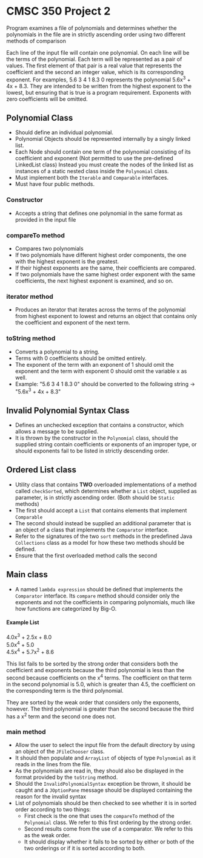 # CMSC 350 Project 2

Program examines a file of polynomials and determines whether the polynomials in the
file are in strictly ascending order using two different methods of comparison

Each line of the input file will contain one polynomial. On each line will be the terms
of the polynomial. Each term will be represented as a pair of values. The first element
of that pair is a real value that represents the coefficient and the second an integer
value, which is its corresponding exponent. For examples, 5.6 3 4 1 8.3 0 represents
the polynomial 5.6x<sup>3</sup> + 4x + 8.3. They are intended to be written from the 
highest exponent to the lowest, but ensuring that is true is a program requirement. 
Exponents with zero coefficients will be omitted.  

## Polynomial Class

- Should define an individual polynomial.
- Polynomial Objects should be represented internally by a singly linked list.
- Each Node should contain one term of the polynomial consisting of its 
    coefficient and exponent (Not permitted to use the pre-defined LinkedList class)
    Instead you must create the nodes of the linked list as instances of a 
    static nested class inside the `Polynomial` class.
- Must implement both the `Iterable` and `Comparable` interfaces. 
- Must have four public methods.

### Constructor

- Accepts a string that defines one polynomial in the same format as provided in the input file

### compareTo method 

- Compares two polynomials
- If two polynomials have different highest order components, the one with the highest exponent
    is the greatest.
- If their highest exponents are the same, their coefficients are compared.
- If two polynomials have the same highest order exponent with the same coefficients,
    the next highest exponent is examined, and so on. 

### iterator method

- Produces an iterator that iterates across the terms of the polynomial from highest exponent
    to lowest and returns an object that contains only the coefficient and exponent of the
    next term.

### toString method

- Converts a polynomial to a string.
- Terms with 0 coefficients should be omitted entirely.
- The exponent of the term with an exponent of 1 should omit the exponent and the
    term with exponent 0 should omit the variable x as well.
- Example: "5.6 3 4 1 8.3 0" should be converted to the following string -><br>
    "5.6x<sup>3</sup> + 4x + 8.3"

## Invalid Polynomial Syntax Class

- Defines an unchecked exception that contains a constructor, which allows a message
    to be supplied. 
- It is thrown by the constructor in the `Polynomial` class, should
    the supplied string contain coefficients or exponents of an improper type, 
    or should exponents fail to be listed in strictly descending order.

## Ordered List class

- Utility class that contains <strong>TWO</strong> overloaded implementations of a method called
    `checkSorted`, which determines whether a `List` object, supplied as parameter,
    is in strictly ascending order. (Both should be `Static` methods)
- The first should accept a `List` that contains elements that implement `Comparable`
- The second should instead be supplied an additional parameter that is an object of
    a class that implements the `Comparator` interface.
- Refer to the signatures of the two `sort` methods in the predefined Java `Collections`
    class as a model for how these two methods should be defined.
- Ensure that the first overloaded method calls the second

## Main class

- A named `lambda expression` should be defined that implements the `Comparator`
    interface. Its `compare` method should consider only the exponents and not the
    coefficients in comparing polynomials, much like how functions are categorized
    by Big-O.

#### Example List

4.0x<sup>3</sup> + 2.5x + 8.0<br>
5.0x<sup>4</sup> + 5.0<br>
4.5x<sup>4</sup> + 5.7x<sup>2</sup> + 8.6<br>

This list fails to be sorted by the strong order that considers both the coefficient
and exponents because the third polynomial is less than the second because coefficients
on the x<sup>4</sup> terms. The coefficient on that term in the second polynomial is 5.0,
which is greater than 4.5, the coefficient on the corresponding term is the third polynomial.

They are sorted by the weak order that considers only the exponents, however. The third 
polynomial is greater than the second because the third has a x<sup>2</sup> term and
the second one does not.

### main method

- Allow the user to select the input file from the default directory by using
    an object of the `JFileChooser` class.
- It should then populate and `ArrayList` of objects of type `Polynomial` as
    it reads in the lines from the file.
- As the polynomials are read in, they should also be displayed in the format
    provided by the `toString` method.
- Should the `InvalidPolynomialSyntax` exception be thrown, it should be caught
    and a `JOptionPane` message should be displayed containing the reason for
    the invalid syntax
- List of polynomials should be then checked to see whether it is in sorted order
    according to two things:
    - First check is the one that uses the `compareTo` method of the `Polynomial`
        class. We refer to this first ordering by the strong order.
    - Second results come from the use of a comparator. We refer to this as the 
        weak order. 
    - It should display whether it fails to be sorted by either or
        both of the two orderings or if it is sorted according to both.
